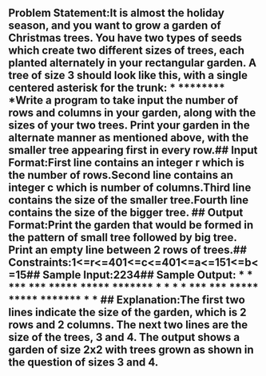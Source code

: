 ## Problem Statement:It is almost the holiday season, and you want to grow a garden of Christmas trees. You have two types of seeds which create two different sizes of trees, each planted alternately in your rectangular garden. A tree of size 3 should look like this, with a single centered asterisk for the trunk:  * ********  *Write a program to take input the number of rows and columns in your garden, along with the sizes of your two trees. Print your garden in the alternate manner as mentioned above, with the smaller tree appearing first in every row.## Input Format:First line contains an integer r which is the number of rows.Second line contains an integer c which is number of columns.Third line contains the size of the smaller tree.Fourth line contains the size of the bigger tree. ## Output Format:Print the garden that would be formed in the pattern of small tree followed by big tree. Print an empty line between 2 rows of trees.## Constraints:1<=r<=401<=c<=401<=a<=151<=b<=15## Sample Input:2234## Sample Output:                                                                                                                                                   *      *     ***    ***   *****  ***** *******   *      *             *      *     ***    ***   *****  ***** *******   *      *       ## Explanation:The first two lines indicate the size of the garden, which is 2 rows and 2 columns. The next two lines are the size of the trees, 3 and 4. The output shows a garden of size 2x2 with trees grown as shown in the question of sizes 3 and 4.